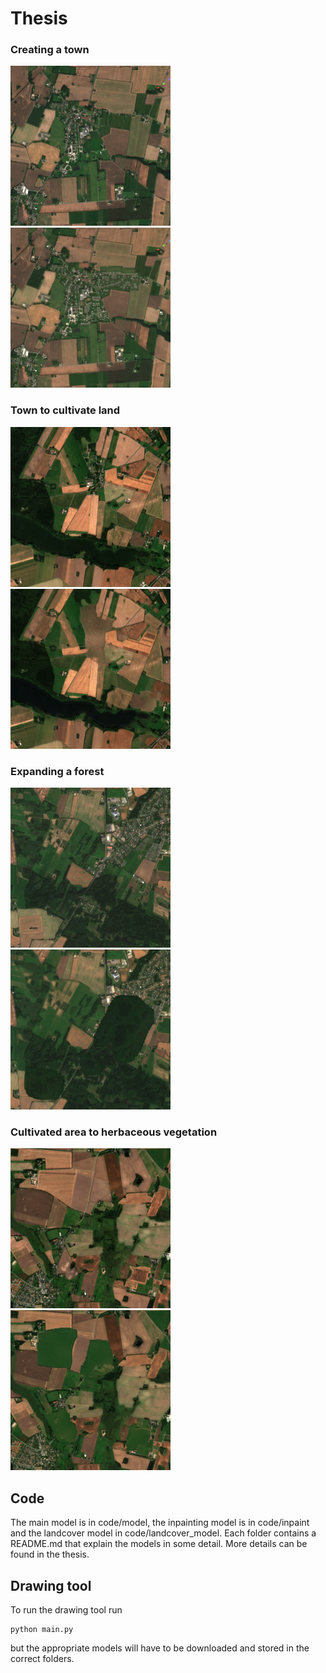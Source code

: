 # Thesis

### Creating a town

![original](images/examples/town/rgb.png) ![gen](images/examples/town/fake_img.png)

### Town to cultivate land

![original](images/examples/town_to_ca/rgb.png) ![gen](images/examples/town_to_ca/fake_img.png)

### Expanding a forest

![original](images/examples/forest/rgb.png) ![gen](images/examples/forest/fake_img.png)

### Cultivated area to herbaceous vegetation

![original](images/examples/hv_to_ca/rgb.png) ![gen](images/examples/hv_to_ca/fake_img.png)

## Code

The main model is in code/model, the inpainting model is in code/inpaint and the landcover model in code/landcover_model. Each folder contains a README.md that explain the models in some detail. More details can be found in the thesis.

## Drawing tool

To run the drawing tool run

```
python main.py
```

but the appropriate models will have to be downloaded and stored in the correct folders.

